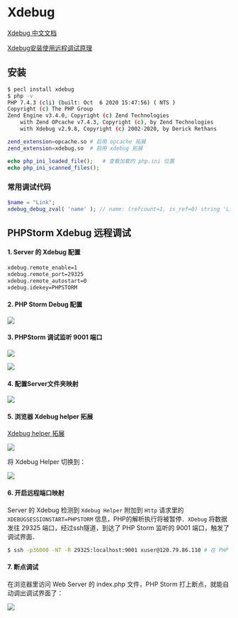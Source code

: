 # Xdebug

[Xdebug 中文文档](http://xdebug.org.cn/)

[Xdebug安装使用远程调试原理](https://segmentfault.com/a/1190000011332021)

## 安装

```bash
$ pecl install xdebug
$ php -v
PHP 7.4.3 (cli) (built: Oct  6 2020 15:47:56) ( NTS )
Copyright (c) The PHP Group
Zend Engine v3.4.0, Copyright (c) Zend Technologies
    with Zend OPcache v7.4.3, Copyright (c), by Zend Technologies
    with Xdebug v2.9.8, Copyright (c) 2002-2020, by Derick Rethans
```

```bash
zend_extension=opcache.so # 启用 opcache 拓展
zend_extension=xdebug.so  # 启用 xdebug 拓展
```

```php
echo php_ini_loaded_file();   # 查看加载的 php.ini 位置
echo php_ini_scanned_files();
```

### 常用调试代码


```php
$name = "Link";
xdebug_debug_zval( 'name' ); // name: (refcount=1, is_ref=0) string 'Link' (length=4)
```

## PHPStorm Xdebug 远程调试

#### 1. Server 的 Xdebug 配置

```bash
xdebug.remote_enable=1
xdebug.remote_port=29325
xdebug.remote_autostart=0
xdebug.idekey=PHPSTORM
```

#### 2. PHP Storm Debug 配置

![](https://img.codekissyoung.com/2020/11/10/b9ebf9d951071468994e9bce9e633620.png)

#### 3. PHPStorm 调试监听 9001 端口

![](https://img.codekissyoung.com/2020/11/10/6c7f6f00d5c6a5d33b96ce64fd1689a1.png)

![](https://img.codekissyoung.com/2020/11/10/7a1c6512f5428aa4c9c5ccd24e88cc18.png)




#### 4. 配置Server文件夹映射

![](https://img.codekissyoung.com/2020/11/10/ff9f613e8f6d0f36526b3fea408ba9e2.png)

#### 5. 浏览器 Xdebug helper 拓展

[Xdebug helper 拓展](https://chrome.google.com/webstore/detail/xdebug-helper/eadndfjplgieldjbigjakmdgkmoaaaoc)

![](https://img.codekissyoung.com/2020/11/10/0c2812190679a7ec9cc38291c628c209.png)


将 Xdebug Helper 切换到：

![](https://img.codekissyoung.com/2020/11/10/eb83da28241e5ba358a5a856d36fc56c.png)


#### 6. 开启远程端口映射

Server 的 Xdebug 检测到 `Xdebug Helper` 附加到 `Http` 请求里的 `XDEBUGSESSIONSTART=PHPSTORM` 信息，PHP的解析执行将被暂停．`XDebug` 将数据发往 29325 端口，经过ssh隧道，到达了 PHP Storm 监听的 9001 端口，触发了调试界面．

```bash
$ ssh -p36000 -NT -R 29325:localhost:9001 xuser@120.79.86.110 # 在 PHP Strom 所在机器执行
```

#### 7. 断点调试

在浏览器里访问 Web Server 的 index.php 文件，PHP Storm 打上断点，就能自动调出调试界面了：

![](https://img.codekissyoung.com/2020/11/10/8a26adf817d4c67eb215a69a2c081b59.png)









